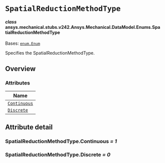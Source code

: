 # `SpatialReductionMethodType`



#### *class* ansys.mechanical.stubs.v242.Ansys.Mechanical.DataModel.Enums.SpatialReductionMethodType

Bases: [`enum.Enum`](https://docs.python.org/3/library/enum.html#enum.Enum)

Specifies the SpatialReductionMethodType.

<!-- !! processed by numpydoc !! -->

<a id="overview"></a>

## Overview

### Attributes

| Name |
| ---------------------------------------------------------- |
| [`Continuous`](#SpatialReductionMethodType.Continuous) |
| [`Discrete`](#SpatialReductionMethodType.Discrete) |

<a id="attribute-detail"></a>

## Attribute detail

<a id="SpatialReductionMethodType.Continuous"></a>

### SpatialReductionMethodType.Continuous *= 1*

<a id="SpatialReductionMethodType.Discrete"></a>

### SpatialReductionMethodType.Discrete *= 0*


